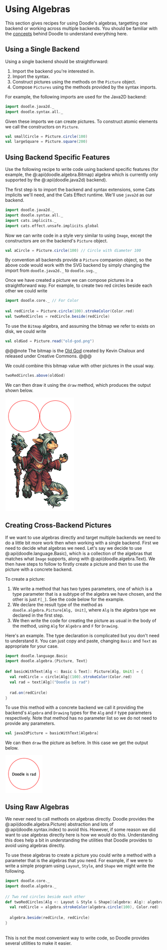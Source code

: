 # Using Algebras

This section gives recipes for using Doodle's algebras, targetting one backend or working across multiple backends. You should be familiar with the [concepts](/concepts/README.md) behind Doodle to understand everything here.


## Using a Single Backend

Using a single backend should be straightforward:

1. Import the backend you're interested in.
2. Import the syntax.
3. Construct pictures using the methods on the `Picture` object.
4. Compose `Pictures` using the methods provided by the syntax imports.

For example, the following imports are used for the Java2D backend:

```scala
import doodle.java2d._
import doodle.syntax.all._
```

Given these imports we can create pictures. To construct atomic elements we call the constructors on `Picture`.

```scala
val smallCircle = Picture.circle(100)
val largeSquare = Picture.square(200)
```


## Using Backend Specific Features

Use the following recipe to write code using backend specific features (for example, the @:api(doodle.algebra.Bitmap) algebra which is currently only supported by the @:api(doodle.java2d) backend).

The first step is to import the backend and syntax extensions, some Cats implicits we'll need, and the Cats Effect runtime. We'll use `java2d` as our backend.

```scala mdoc:silent
import doodle.java2d._
import doodle.syntax.all._
import cats.implicits._
import cats.effect.unsafe.implicits.global
```

Now we can write code in a style very similar to using `Image`, except the constructors are on the backend's `Picture` object. 

```scala mdoc:silent
val aCircle = Picture.circle(100) // Circle with diameter 100
```

By convention all backends provide a `Picture` companion object, so the above code would work with the SVG backend by simply changing the import from `doodle.java2d._` to `doodle.svg._`

Once we have created a picture we can compose pictures in a straightforward way. For example, to create two red circles beside each other we could write

```scala mdoc:silent
import doodle.core._ // For Color

val redCircle = Picture.circle(100).strokeColor(Color.red)
val twoRedCircles = redCircle.beside(redCircle)
```

To use the `Bitmap` algebra, and assuming the bitmap we refer to exists on disk, we could write

```scala mdoc:silent
val oldGod = Picture.read("old-god.png")
```

@@@note
The bitmap is the [Old God](https://www.deviantart.com/kaiseto/journal/Most-of-my-Pixel-Art-is-now-Creative-Commons-369510391
) created by Kevin Chaloux and released under Creative Commons.
@@@

We could combine this bitmap value with other pictures in the usual way.

```scala mdoc:silent
twoRedCircles.above(oldGod)
```

We can then draw it using the `draw` method, which produces the output shown below.

![Double suns rising over the Old God](suns-old-god.png)


## Creating Cross-Backend Pictures

If we want to use algebras directly and target multiple backends we need to do a little bit more work then when working with a single backend. First we need to decide what algebras we need. Let's say we decide to use @:api(doodle.language.Basic), which is a collection of the algebras that matches what `Image` supports, along with @:api(doodle.algebra.Text). We then have steps to follow to firstly create a picture and then to use the picture with a concrete backend.

To create a picture:

1. We write a method that has two types parameters, one of which is a type parameter that is a subtype of the algebra we have chosen, and the other is just `F[_]`. See the code below for the example.
2. We declare the result type of the method as `doodle.algebra.Picture[Alg, Unit]`, where `Alg` is the algebra type we declared in the first step.
3. We then write the code for creating the picture as usual in the body of the method, using `Alg` for `Algebra` and `F` for `Drawing`.

Here's an example. The type declaration is complicated but you don't need to understand it. You can just copy and paste, changing `Basic` and `Text` as appropriate for your case.

```scala mdoc:silent
import doodle.language.Basic
import doodle.algebra.{Picture, Text}

def basicWithText[Alg <: Basic & Text]: Picture[Alg, Unit] = {
  val redCircle = circle[Alg](100).strokeColor(Color.red)
  val rad = text[Alg]("Doodle is rad")
  
  rad.on(redCircle)
}
```

To use this method with a concrete backend we call it providing the backend's `Algebra` and `Drawing` types for the `Alg` and `F` type parameters respectively. Note that method has no parameter list so we do not need to provide any parameters.

```scala mdoc:silent
val java2dPicture = basicWithText[Algebra]
```

We can then `draw` the picture as before. In this case we get the output below.

![Doodle is rad, and so is tagless final style](basic-with-text.png)


## Using Raw Algebras

We never need to call methods on algebras directly. Doodle provides the @:api(doodle.algebra.Picture) abstraction and lots of @:api(doodle.syntax.index) to avoid this. However, if some reason we did want to use algebras directly here is how we would do this. Understanding this does help a bit in understanding the utilities that Doodle provides to avoid using algebras directly.

To use these algebras to create a picture you could write a method with a parameter that is the algebras that you need. For example, if we were to write a simple program using `Layout`, `Style`, and `Shape` we might write the following.

```scala mdoc:silent
import doodle.core._
import doodle.algebra._

// Two red circles beside each other
def twoRedCircles[Alg <: Layout & Style & Shape](algebra: Alg): algebra.Drawing[Unit] = {
  val redCircle = algebra.strokeColor(algebra.circle(100), Color.red)
  
  algebra.beside(redCircle, redCircle)
}
  
```

This is not the most convenient way to write code, so Doodle provides several utilities to make it easier.
